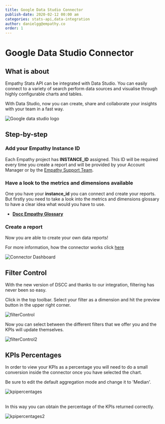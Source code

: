 ```yaml
---
title: Google Data Studio Connector 
publish-date: 2020-02-12 00:00 am
categories: stats-api,data-integration
author: danielgg@empathy.co
order: 1
---
```


# Google Data Studio Connector 

## What is about
Empathy Stats API can be integrated with Data Studio. You can easily connect to a variety of search perform data sources and visualise through highly configurable charts and tables.

With Data Studio, now you can create, share and collaborate your insights with your team in a fast way.

![Google data studio logo](/docs-empathy/assets/media/google-datastudio-size-small.png "dscc-logo")

## Step-by-step
### Add your Empathy Instance ID
Each Empathy project has **INSTANCE_ID** assigned. This ID will be required every time you create a report and will be provided by your Account Manager or by the [Empathy Support Team](http://support.empathybroker.com/).

### Have a look to the metrics and dimensions available 
One you have  your **instance_id** you can connect and create your reports. But firstly you need to take a look into the metrics and dimensions glossary to have a clear idea what would you have to use.

* **[Dscc Empathy Glossary](/api-reference/stats-api/data-integration/dataintegration-dscc/dataintegration-dscc-glossary/)**

### Create a report
Now you are able to create your own data reports!

For more information, how the connector works click [here](https://datastudio.google.com/reporting/0B5FF6JBKbNJxOWItcWo2SVVVeGc/page/DjD)

![Connector Dashboard](/docs-empathy/assets/media/empathy.co-data-studio-connector-dashboard.png "dscc-dashboard")


## Filter Control
With the new version of DSCC and thanks to our integration, filtering has never been so easy.

Click in the top toolbar. Select your filter as a dimension and hit the preview button in the upper right corner.

![filterControl](/docs-empathy/assets/media/filtercontrol.png "filter Control")

Now you can select between the different filters that we offer you and the KPIs will update themselves.

![filterControl2](/docs-empathy/assets/media/filtercontrol3.png "filter Control 2")

## KPIs Percentages
In order to view your KPIs as a percentage you will need to do a small conversion inside the connector once you have selected the chart.

Be sure to edit the default aggregation mode and change it to 'Median'.

![kpipercentages](/docs-empathy/assets/media/percentkpi.png "KPI Percentages")

\
In this way you can obtain the percentage of the KPIs returned correctly.

![kpipercentages2](/docs-empathy/assets/media/percentkpi2.png "KPI Percentages 2")

